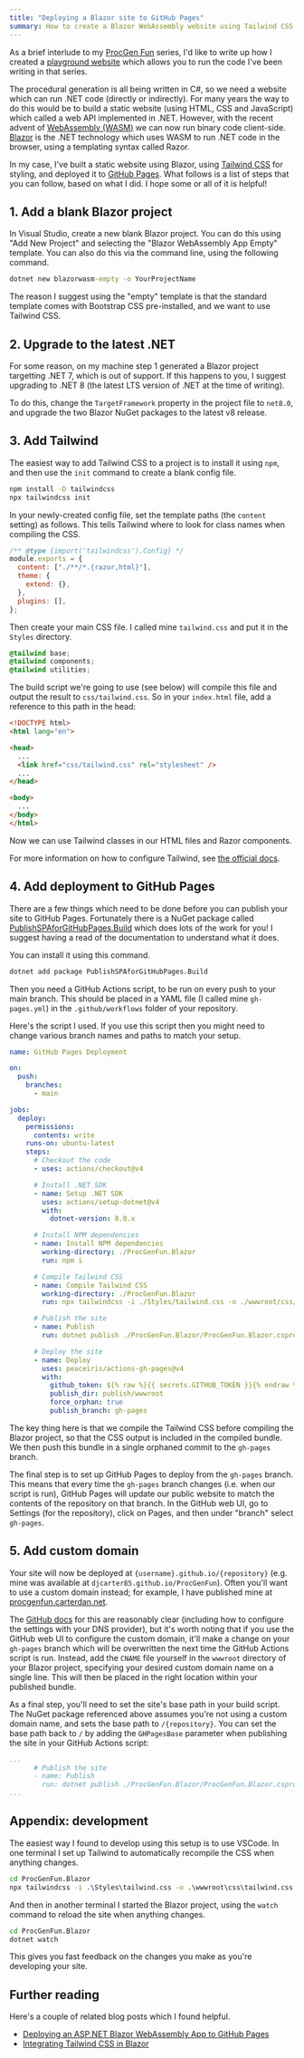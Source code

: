 ```yaml
---
title: "Deploying a Blazor site to GitHub Pages"
summary: How to create a Blazor WebAssembly website using Tailwind CSS and deploy it to GitHub Pages.
---
```


As a brief interlude to my [ProcGen Fun](/2024/12/18/PGF-00/) series, I'd like
to write up how I created a [playground
website](https://procgenfun.carterdan.net/) which allows you to run the code
I've been writing in that series.

The procedural generation is all being written in C#, so we need a website which
can run .NET code (directly or indirectly). For many years the way to do this
would be to build a static website (using HTML, CSS and JavaScript) which called
a web API implemented in .NET. However, with the recent advent of [WebAssembly
(WASM)](https://webassembly.org/) we can now run binary code client-side.
[Blazor](https://blazor.net) is the .NET technology which uses WASM to run .NET
code in the browser, using a templating syntax called Razor.

In my case, I've built a static website using Blazor, using [Tailwind
CSS](https://tailwindcss.com/) for styling, and deployed it to [GitHub
Pages](https://pages.github.com/). What follows is a list of steps that you can
follow, based on what I did. I hope some or all of it is helpful!

## 1. Add a blank Blazor project

In Visual Studio, create a new blank Blazor project. You can do this using "Add
New Project" and selecting the "Blazor WebAssembly App Empty" template. You can
also do this via the command line, using the following command.

```cmd
dotnet new blazorwasm-empty -o YourProjectName
```

The reason I suggest using the "empty" template is that the standard template
comes with Bootstrap CSS pre-installed, and we want to use Tailwind CSS.

## 2. Upgrade to the latest .NET

For some reason, on my machine step 1 generated a Blazor project targetting .NET
7, which is out of support. If this happens to you, I suggest upgrading to .NET
8 (the latest LTS version of .NET at the time of writing).

To do this, change the `TargetFramework` property in the project file to
`net8.0`, and upgrade the two Blazor NuGet packages to the latest v8 release.

## 3. Add Tailwind

The easiest way to add Tailwind CSS to a project is to install it using `npm`,
and then use the `init` command to create a blank config file.

```cmd
npm install -D tailwindcss
npx tailwindcss init
```

In your newly-created config file, set the template paths (the `content`
setting) as follows. This tells Tailwind where to look for class names when
compiling the CSS.

```js
/** @type {import('tailwindcss').Config} */
module.exports = {
  content: ["./**/*.{razor,html}"],
  theme: {
    extend: {},
  },
  plugins: [],
};
```

Then create your main CSS file. I called mine `tailwind.css` and put it in the
`Styles` directory.

```css
@tailwind base;
@tailwind components;
@tailwind utilities;
```

The build script we're going to use (see below) will compile this file and
output the result to `css/tailwind.css`. So in your `index.html` file, add a
reference to this path in the head:

```html
<!DOCTYPE html>
<html lang="en">

<head>
  ...
  <link href="css/tailwind.css" rel="stylesheet" />
  ...
</head>

<body>
  ...
</body>
</html>
```

Now we can use Tailwind classes in our HTML files and Razor components.

For more information on how to configure Tailwind, see [the official
docs](https://tailwindcss.com/docs/installation).

## 4. Add deployment to GitHub Pages

There are a few things which need to be done before you can publish your site to
GitHub Pages. Fortunately there is a NuGet package called
[PublishSPAforGitHubPages.Build](https://github.com/jsakamoto/PublishSPAforGitHubPages.Build)
which does lots of the work for you! I suggest having a read of the
documentation to understand what it does.

You can install it using this command.

```cmd
dotnet add package PublishSPAforGitHubPages.Build
```

Then you need a GitHub Actions script, to be run on every push to your main
branch. This should be placed in a YAML file (I called mine `gh-pages.yml`) in
the `.github/workflows` folder of your repository.

Here's the script I used. If you use this script then you might need to change
various branch names and paths to match your setup.

```yaml
name: GitHub Pages Deployment

on:
  push:
    branches:
      - main

jobs:
  deploy:
    permissions:
      contents: write
    runs-on: ubuntu-latest
    steps:
      # Checkout the code
      - uses: actions/checkout@v4

      # Install .NET SDK
      - name: Setup .NET SDK
        uses: actions/setup-dotnet@v4
        with:
          dotnet-version: 8.0.x

      # Install NPM dependencies
      - name: Install NPM dependencies
        working-directory: ./ProcGenFun.Blazor
        run: npm i

      # Compile Tailwind CSS
      - name: Compile Tailwind CSS
        working-directory: ./ProcGenFun.Blazor
        run: npx tailwindcss -i ./Styles/tailwind.css -o ./wwwroot/css/tailwind.css

      # Publish the site
      - name: Publish
        run: dotnet publish ./ProcGenFun.Blazor/ProcGenFun.Blazor.csproj -c:Release -o:publish -p:GHPages=true

      # Deploy the site
      - name: Deploy
        uses: peaceiris/actions-gh-pages@v4
        with:
          github_token: ${% raw %}{{ secrets.GITHUB_TOKEN }}{% endraw %}
          publish_dir: publish/wwwroot
          force_orphan: true
          publish_branch: gh-pages
```

The key thing here is that we compile the Tailwind CSS before compiling the
Blazor project, so that the CSS output is included in the compiled bundle. We
then push this bundle in a single orphaned commit to the `gh-pages` branch.

The final step is to set up GitHub Pages to deploy from the `gh-pages` branch.
This means that every time the `gh-pages` branch changes (i.e. when our script
is run), GitHub Pages will update our public website to match the contents of
the repository on that branch. In the GitHub web UI, go to Settings (for the
repository), click on Pages, and then under "branch" select `gh-pages`.

## 5. Add custom domain

Your site will now be deployed at `{username}.github.io/{repository}` (e.g. mine
was available at `djcarter85.github.io/ProcGenFun`). Often you'll want to use a
custom domain instead; for example, I have published mine at
[procgenfun.carterdan.net](https://procgenfun.carterdan.net).

The [GitHub
docs](https://docs.github.com/en/pages/configuring-a-custom-domain-for-your-github-pages-site/managing-a-custom-domain-for-your-github-pages-site)
for this are reasonably clear (including how to configure the settings with your
DNS provider), but it's worth noting that if you use the GitHub web UI to
configure the custom domain, it'll make a change on your `gh-pages` branch which
will be overwritten the next time the GitHub Actions script is run. Instead, add
the `CNAME` file yourself in the `wwwroot` directory of your Blazor project,
specifying your desired custom domain name on a single line. This will then be
placed in the right location within your published bundle.

As a final step, you'll need to set the site's base path in your build script.
The NuGet package referenced above assumes you're not using a custom domain
name, and sets the base path to `/{repository}`. You can set the base path back
to `/` by adding the `GHPagesBase` parameter when publishing the site in your
GitHub Actions script:

```yaml
...
      # Publish the site
      - name: Publish
        run: dotnet publish ./ProcGenFun.Blazor/ProcGenFun.Blazor.csproj -c:Release -o:publish -p:GHPages=true -p:GHPagesBase=/
...
```

## Appendix: development

The easiest way I found to develop using this setup is to use VSCode. In one
terminal I set up Tailwind to automatically recompile the CSS when anything
changes.

```cmd
cd ProcGenFun.Blazor
npx tailwindcss -i .\Styles\tailwind.css -o .\wwwroot\css\tailwind.css --watch
```

And then in another terminal I started the Blazor project, using the `watch`
command to reload the site when anything changes.

```cmd
cd ProcGenFun.Blazor
dotnet watch
```

This gives you fast feedback on the changes you make as you're developing your
site.

## Further reading

Here's a couple of related blog posts which I found helpful.

- [Deploying an ASP.NET Blazor WebAssembly App to GitHub
Pages](https://positiwise.medium.com/deploying-an-asp-net-blazor-webassembly-app-to-github-pages-9f7bc476938a)
- [Integrating Tailwind CSS in
  Blazor](https://timdeschryver.dev/blog/integrating-tailwind-css-in-blazor)
